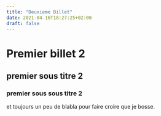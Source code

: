 ```yaml
---
title: "Deuxieme Billet"
date: 2021-04-16T18:27:25+02:00
draft: false
---
```

# Premier billet 2

## premier sous titre 2

### premier sous sous titre 2

et toujours un peu de blabla pour faire croire que je bosse.

